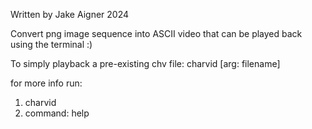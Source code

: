 Written by Jake Aigner 2024

Convert png image sequence into ASCII video that can be played back using the terminal :)

To simply playback a pre-existing chv file:
charvid [arg: filename]

for more info run:
1. charvid
2. command: help
